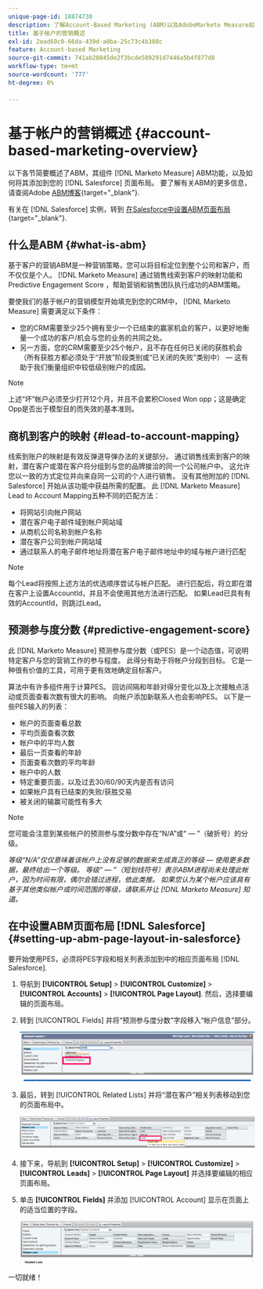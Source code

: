 ```yaml
---
unique-page-id: 18874730
description: 了解Account-Based Marketing (ABM)以及AdobeMarketo Measure如何帮助营销和销售团队执行成功的ABM策略。
title: 基于帐户的营销概述
exl-id: 2ead69c0-66da-439d-a0ba-25c73c4b308c
feature: Account-based Marketing
source-git-commit: 741ab20845de2f3bcde589291d7446a5b4f877d8
workflow-type: tm+mt
source-wordcount: '777'
ht-degree: 0%

---
```


# 基于帐户的营销概述 {#account-based-marketing-overview}

以下各节简要概述了ABM，其组件 [!DNL Marketo Measure] ABM功能，以及如何将其添加到您的 [!DNL Salesforce] 页面布局。 要了解有关ABM的更多信息，请查阅Adobe [ABM博客](https://business.adobe.com/blog/basics/account-based-marketing){target="_blank"}.

有关在 [!DNL Salesforce] 实例，转到 [在Salesforce中设置ABM页面布局](/help/advanced-marketo-measure-features/account-based-marketing/account-based-marketing-overview.md#setting-up-abm-page-layout-in-salesforce){target="_blank"}.

## 什么是ABM {#what-is-abm}

基于客户的营销ABM是一种营销策略，您可以将目标定位到整个公司和客户，而不仅仅是个人。 [!DNL Marketo Measure] 通过销售线索到客户的映射功能和Predictive Engagement Score ，帮助营销和销售团队执行成功的ABM策略。

要使我们的基于帐户的营销模型开始填充到您的CRM中， [!DNL Marketo Measure] 需要满足以下条件：

* 您的CRM需要至少25个拥有至少一个已结束的赢家机会的客户，以更好地衡量一个成功的客户/机会与您的业务的共同之处。
* 另一方面，您的CRM需要至少25个帐户，且不存在任何已关闭的获胜机会（所有获胜方都必须处于“开放”阶段类别或“已关闭的失败”类别中） — 这有助于我们衡量组织中较低级别帐户的成因。

>[!NOTE]
>
>上述“坏”帐户必须至少打开12个月，并且不会累积Closed Won opp；这是确定Opp是否出于模型目的而失效的基本准则。

## 商机到客户的映射 {#lead-to-account-mapping}

线索到账户的映射是有效反弹道导弹办法的关键部分。 通过销售线索到客户的映射，潜在客户或潜在客户将分组到与您的品牌接洽的同一个公司帐户中。 这允许您以一致的方式定位并向来自同一公司的个人进行销售。 没有其他附加的 [!DNL Salesforce] 开始从该功能中获益所需的配置。 此 [!DNL Marketo Measure] Lead to Account Mapping五种不同的匹配方法：

* 将网站引向帐户网站
* 潜在客户电子邮件域到帐户网站域
* 从商机公司名称到帐户名称
* 潜在客户公司到帐户网站域
* 通过联系人的电子邮件地址将潜在客户电子邮件地址中的域与帐户进行匹配

>[!NOTE]
>
>每个Lead将按照上述方法的优选顺序尝试与帐户匹配。 进行匹配后，将立即在潜在客户上设置AccountId，并且不会使用其他方法进行匹配。 如果Lead已具有有效的AccountId，则跳过Lead。

## 预测参与度分数 {#predictive-engagement-score}

此 [!DNL Marketo Measure] 预测参与度分数（或PES）是一个动态值，可说明特定客户与您的营销工作的参与程度。 此得分有助于将帐户分段到目标。 它是一种很有价值的工具，可用于更有效地确定目标客户。

算法中有许多组件用于计算PES。 回访间隔和年龄对得分变化以及上次接触点活动或页面查看次数有很大的影响。 向帐户添加新联系人也会影响PES。 以下是一些PES输入的列表：

* 帐户的页面查看总数
* 平均页面查看次数
* 帐户中的平均人数
* 最后一页查看的年龄
* 页面查看次数的平均年龄
* 帐户中的人数
* 特定重要页面，以及过去30/60/90天内是否有访问
* 如果帐户具有已结束的失败/获胜交易
* 被关闭的输赢可能性有多大

>[!NOTE]
>
>您可能会注意到某些帐户的预测参与度分数中存在“N/A”或“ — ”（破折号）的分级。

_等级“N/A”仅仅意味着该帐户上没有足够的数据来生成真正的等级 — 使用更多数据，最终给出一个等级。_
_等级“ — ”（短划线符号）表示ABM进程尚未处理此帐户，因为时间有限，偶尔会错过进程，依此类推。 如果您认为某个帐户应该具有基于其他类似帐户或时间范围的等级，请联系并让 [!DNL Marketo Measure] 知道。_

## 在中设置ABM页面布局 [!DNL Salesforce] {#setting-up-abm-page-layout-in-salesforce}

要开始使用PES，必须将PES字段和相关列表添加到中的相应页面布局 [!DNL Salesforce].

1. 导航到 **[!UICONTROL Setup]** > **[!UICONTROL Customize]** > **[!UICONTROL Accounts]** > **[!UICONTROL Page Layout]**. 然后，选择要编辑的页面布局。
1. 转到 [!UICONTROL Fields] 并将“预测参与度分数”字段移入“帐户信息”部分。

   ![](assets/1.png)

1. 最后，转到 [!UICONTROL Related Lists] 并将“潜在客户”相关列表移动到您的页面布局中。

   ![](assets/2.png)

1. 接下来，导航到 **[!UICONTROL Setup]** > **[!UICONTROL Customize]** > **[!UICONTROL Leads]** > **[!UICONTROL Page Layout]** 并选择要编辑的相应页面布局。
1. 单击 **[!UICONTROL Fields]** 并添加 [!UICONTROL Account] 显示在页面上的适当位置的字段。

   ![](assets/3.png)

一切就绪！

